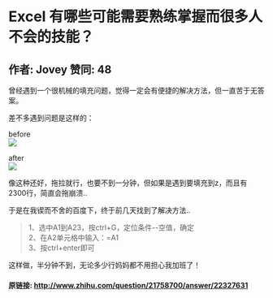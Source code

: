 # Excel 有哪些可能需要熟练掌握而很多人不会的技能？
## 作者: Jovey  赞同: 48
曾经遇到一个很机械的填充问题，觉得一定会有便捷的解决方法，但一直苦于无答案。  
  
差不多遇到问题是这样的：  
  
before  
![](http://pic4.zhimg.com/6543a05be549cbe5160360cf42d4bd33_b.jpg)

  
after  
![](http://pic1.zhimg.com/d4acd7c575736c6b275d4fcd2a023951_b.jpg)

  
像这种还好，拖拉就行，也要不到一分钟，但如果是遇到要填充到z，而且有2300行，简直会拖崩溃..  
  
于是在我锲而不舍的百度下，终于前几天找到了解决方法..  
  

> 1、选中A1到A23，按ctrl+G，定位条件--空值，确定  
2、在A2单元格中输入：=A1  
3、按ctrl+enter即可

  
这样做，半分钟不到，无论多少行妈妈都不用担心我加班了！

#### 原链接: http://www.zhihu.com/question/21758700/answer/22327631